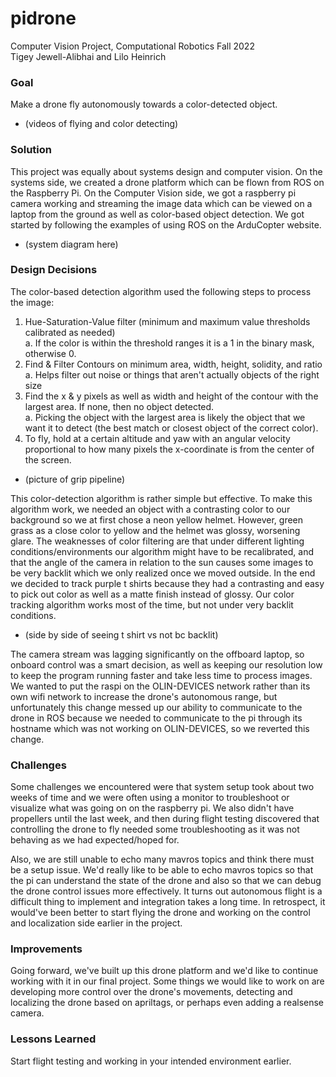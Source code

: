 # pidrone
Computer Vision Project, Computational Robotics Fall 2022  
Tigey Jewell-Alibhai and Lilo Heinrich

### Goal
Make a drone fly autonomously towards a color-detected object.

- (videos of flying and color detecting)

### Solution
This project was equally about systems design and computer vision. On the systems side, we created a drone platform which can be flown from ROS on the Raspberry Pi. On the Computer Vision side, we got a raspberry pi camera working and streaming the image data which can be viewed on a laptop from the ground as well as color-based object detection. We got started by following the examples of using ROS on the ArduCopter website.

- (system diagram here)  


### Design Decisions
The color-based detection algorithm used the following steps to process the image:  
1. Hue-Saturation-Value filter (minimum and maximum value thresholds calibrated as needed)    
  a. If the color is within the threshold ranges it is a 1 in the binary mask, otherwise 0.  
2. Find & Filter Contours on minimum area, width, height, solidity, and ratio  
  a. Helps filter out noise or things that aren't actually objects of the right size   
3. Find the x & y pixels as well as width and height of the contour with the largest area. If none, then no object detected.   
  a. Picking the object with the largest area is likely the object that we want it to detect (the best match or closest object of the correct color).  
4. To fly, hold at a certain altitude and yaw with an angular velocity proportional to how many pixels the x-coordinate is from the center of the screen.  

- (picture of grip pipeline)

This color-detection algorithm is rather simple but effective. To make this algorithm work, we needed an object with a contrasting color to our background so we at first chose a neon yellow helmet. However, green grass as a close color to yellow and the helmet was glossy, worsening glare. The weaknesses of color filtering are that under different lighting conditions/environments our algorithm might have to be recalibrated, and that the angle of the camera in relation to the sun causes some images to be very backlit which we only realized once we moved outside. In the end we decided to track purple t shirts because they had a contrasting and easy to pick out color as well as a matte finish instead of glossy. Our color tracking algorithm works most of the time, but not under very backlit conditions.

- (side by side of seeing t shirt vs not bc backlit)

The camera stream was lagging significantly on the offboard laptop, so onboard control was a smart decision, as well as keeping our resolution low to keep the program running faster and take less time to process images. We wanted to put the raspi on the OLIN-DEVICES network rather than its own wifi network to increase the drone's autonomous range, but unfortunately this change messed up our ability to communicate to the drone in ROS because we needed to communicate to the pi through its hostname which was not working on OLIN-DEVICES, so we reverted this change. 

### Challenges
Some challenges we encountered were that system setup took about two weeks of time and we were often using a monitor to troubleshoot or visualize what was going on on the raspberry pi. We also didn't have propellers until the last week, and then during flight testing discovered that controlling the drone to fly needed some troubleshooting as it was not behaving as we had expected/hoped for. 

Also, we are still unable to echo many mavros topics and think there must be a setup issue. We'd really like to be able to echo mavros topics so that the pi can understand the state of the drone and also so that we can debug the drone control issues more effectively. It turns out autonomous flight is a difficult thing to implement and integration takes a long time. In retrospect, it would've been better to start flying the drone and working on the control and localization side earlier in the project.

### Improvements
Going forward, we've built up this drone platform and we'd like to continue working with it in our final project. Some things we would like to work on are developing more control over the drone's movements, detecting and localizing the drone based on apriltags, or perhaps even adding a realsense camera.

### Lessons Learned
Start flight testing and working in your intended environment earlier.
